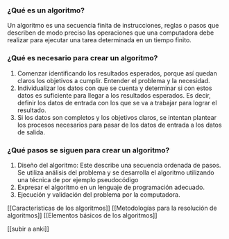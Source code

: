 
### ¿Qué es un algoritmo?
Un algoritmo es una secuencia finita de instrucciones, reglas o pasos que describen de modo preciso las operaciones que una computadora debe realizar para ejecutar una tarea determinada en un tiempo finito. 

### ¿Qué es necesario para crear un algoritmo?
1. Comenzar identificando los resultados esperados, porque así quedan claros los objetivos a cumplir. Entender el problema y la necesidad. 
2. Individualizar los datos con que se cuenta y determinar si con estos datos es suficiente para llegar a los resultados esperados. Es decir, definir los datos de entrada con los que se va a trabajar para lograr el resultado. 
3. Si los datos son completos y los objetivos claros, se intentan plantear los procesos necesarios para pasar de los datos de entrada a los datos de salida. 

### ¿Qué pasos se siguen para crear un algoritmo?
1. Diseño del algoritmo: Este describe una secuencia ordenada de pasos. Se utiliza análisis del problema y se desarrolla el algoritmo utilizando una técnica de por ejemplo pseudocódigo 
2. Expresar el algoritmo en un lenguaje de programación adecuado.
3. Ejecución y validación del problema por la computadora. 

[[Características de los algoritmos]]
[[Metodologías para la resolución de algoritmos]]
[[Elementos básicos de los algoritmos]]











[[subir a anki]]
